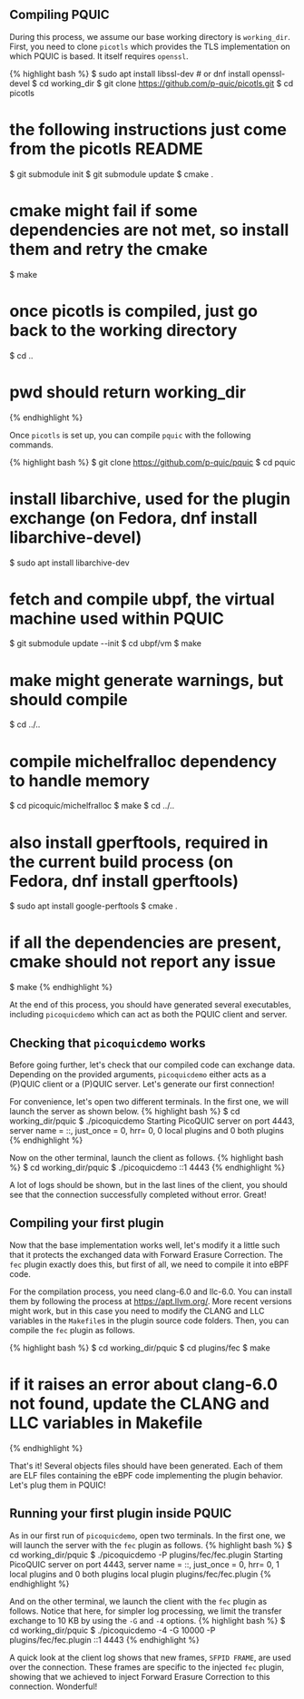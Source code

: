## Compiling PQUIC

During this process, we assume our base working directory is `working_dir`. First, you need to clone `picotls` which provides the TLS implementation on which PQUIC is based. It itself requires `openssl`.

{% highlight bash %}
$ sudo apt install libssl-dev  # or dnf install openssl-devel
$ cd working_dir
$ git clone https://github.com/p-quic/picotls.git
$ cd picotls
# the following instructions just come from the picotls README
$ git submodule init
$ git submodule update
$ cmake .
# cmake might fail if some dependencies are not met, so install them and retry the cmake
$ make
# once picotls is compiled, just go back to the working directory
$ cd ..
# pwd should return working_dir
{% endhighlight %}

Once `picotls` is set up, you can compile `pquic` with the following commands.

{% highlight bash %}
$ git clone https://github.com/p-quic/pquic
$ cd pquic
# install libarchive, used for the plugin exchange (on Fedora, dnf install libarchive-devel)
$ sudo apt install libarchive-dev
# fetch and compile ubpf, the virtual machine used within PQUIC
$ git submodule update --init
$ cd ubpf/vm
$ make
# make might generate warnings, but should compile
$ cd ../..
# compile michelfralloc dependency to handle memory
$ cd picoquic/michelfralloc
$ make
$ cd ../..
# also install gperftools, required in the current build process (on Fedora, dnf install gperftools)
$ sudo apt install google-perftools
$ cmake .
# if all the dependencies are present, cmake should not report any issue
$ make
{% endhighlight %}

At the end of this process, you should have generated several executables, including `picoquicdemo` which can act as both the PQUIC client and server.

## Checking that `picoquicdemo` works

Before going further, let's check that our compiled code can exchange data. Depending on the provided arguments, `picoquicdemo` either acts as a (P)QUIC client or a (P)QUIC server. Let's generate our first connection!

For convenience, let's open two different terminals. In the first one, we will launch the server as shown below.
{% highlight bash %}
$ cd working_dir/pquic
$ ./picoquicdemo
Starting PicoQUIC server on port 4443, server name = ::, just_once = 0, hrr= 0, 0 local plugins and 0 both plugins
{% endhighlight %}

Now on the other terminal, launch the client as follows.
{% highlight bash %}
$ cd working_dir/pquic
$ ./picoquicdemo ::1 4443
{% endhighlight %}

A lot of logs should be shown, but in the last lines of the client, you should see that the connection successfully completed without error. Great!

## Compiling your first plugin

Now that the base implementation works well, let's modify it a little such that it protects the exchanged data with Forward Erasure Correction. The `fec` plugin exactly does this, but first of all, we need to compile it into eBPF code.

For the compilation process, you need clang-6.0 and llc-6.0. You can install them by following the process at https://apt.llvm.org/. More recent versions might work, but in this case you need to modify the CLANG and LLC variables in the `Makefile`s in the plugin source code folders. Then, you can compile the `fec` plugin as follows.

{% highlight bash %}
$ cd working_dir/pquic
$ cd plugins/fec
$ make
# if it raises an error about clang-6.0 not found, update the CLANG and LLC variables in Makefile
{% endhighlight %}

That's it! Several objects files should have been generated. Each of them are ELF files containing the eBPF code implementing the plugin behavior. Let's plug them in PQUIC!

## Running your first plugin inside PQUIC

As in our first run of `picoquicdemo`, open two terminals. In the first one, we will launch the server with the `fec` plugin as follows.
{% highlight bash %}
$ cd working_dir/pquic
$ ./picoquicdemo -P plugins/fec/fec.plugin
Starting PicoQUIC server on port 4443, server name = ::, just_once = 0, hrr= 0, 1 local plugins and 0 both plugins
	local plugin plugins/fec/fec.plugin
{% endhighlight %}

And on the other terminal, we launch the client with the `fec` plugin as follows. Notice that here, for simpler log processing, we limit the transfer exchange to 10 KB by using the `-G` and `-4` options.
{% highlight bash %}
$ cd working_dir/pquic
$ ./picoquicdemo -4 -G 10000 -P plugins/fec/fec.plugin ::1 4443
{% endhighlight %}

A quick look at the client log shows that new frames, `SFPID FRAME`, are used over the connection. These frames are specific to the injected `fec` plugin, showing that we achieved to inject Forward Erasure Correction to this connection. Wonderful!
